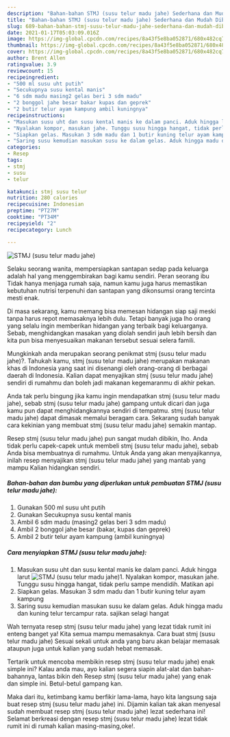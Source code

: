 ```yaml
---
description: "Bahan-bahan STMJ (susu telur madu jahe) Sederhana dan Mudah Dibuat"
title: "Bahan-bahan STMJ (susu telur madu jahe) Sederhana dan Mudah Dibuat"
slug: 689-bahan-bahan-stmj-susu-telur-madu-jahe-sederhana-dan-mudah-dibuat
date: 2021-01-17T05:03:09.016Z
image: https://img-global.cpcdn.com/recipes/8a43f5e8ba052871/680x482cq70/stmj-susu-telur-madu-jahe-foto-resep-utama.jpg
thumbnail: https://img-global.cpcdn.com/recipes/8a43f5e8ba052871/680x482cq70/stmj-susu-telur-madu-jahe-foto-resep-utama.jpg
cover: https://img-global.cpcdn.com/recipes/8a43f5e8ba052871/680x482cq70/stmj-susu-telur-madu-jahe-foto-resep-utama.jpg
author: Brent Allen
ratingvalue: 3.9
reviewcount: 15
recipeingredient:
- "500 ml susu uht putih"
- "Secukupnya susu kental manis"
- "6 sdm madu masing2 gelas beri 3 sdm madu"
- "2 bonggol jahe besar bakar kupas dan geprek"
- "2 butir telur ayam kampung ambil kuningnya"
recipeinstructions:
- "Masukan susu uht dan susu kental manis ke dalam panci. Aduk hingga larut"
- "Nyalakan kompor, masukan jahe. Tunggu susu hingga hangat, tidak perlu sampe mendidih. Matikan api"
- "Siapkan gelas. Masukan 3 sdm madu dan 1 butir kuning telur ayam kampung"
- "Saring susu kemudian masukan susu ke dalam gelas. Aduk hingga madu dan kuning telur tercampur rata. sajikan selagi hangat"
categories:
- Resep
tags:
- stmj
- susu
- telur

katakunci: stmj susu telur 
nutrition: 280 calories
recipecuisine: Indonesian
preptime: "PT27M"
cooktime: "PT34M"
recipeyield: "2"
recipecategory: Lunch

---
```



![STMJ (susu telur madu jahe)](https://img-global.cpcdn.com/recipes/8a43f5e8ba052871/680x482cq70/stmj-susu-telur-madu-jahe-foto-resep-utama.jpg)

Selaku seorang wanita, mempersiapkan santapan sedap pada keluarga adalah hal yang menggembirakan bagi kamu sendiri. Peran seorang ibu Tidak hanya menjaga rumah saja, namun kamu juga harus memastikan kebutuhan nutrisi terpenuhi dan santapan yang dikonsumsi orang tercinta mesti enak.

Di masa  sekarang, kamu memang bisa memesan hidangan siap saji meski tanpa harus repot memasaknya lebih dulu. Tetapi banyak juga lho orang yang selalu ingin memberikan hidangan yang terbaik bagi keluarganya. Sebab, menghidangkan masakan yang diolah sendiri jauh lebih bersih dan kita pun bisa menyesuaikan makanan tersebut sesuai selera famili. 



Mungkinkah anda merupakan seorang penikmat stmj (susu telur madu jahe)?. Tahukah kamu, stmj (susu telur madu jahe) merupakan makanan khas di Indonesia yang saat ini disenangi oleh orang-orang di berbagai daerah di Indonesia. Kalian dapat menyajikan stmj (susu telur madu jahe) sendiri di rumahmu dan boleh jadi makanan kegemaranmu di akhir pekan.

Anda tak perlu bingung jika kamu ingin mendapatkan stmj (susu telur madu jahe), sebab stmj (susu telur madu jahe) gampang untuk dicari dan juga kamu pun dapat menghidangkannya sendiri di tempatmu. stmj (susu telur madu jahe) dapat dimasak memalui beragam cara. Sekarang sudah banyak cara kekinian yang membuat stmj (susu telur madu jahe) semakin mantap.

Resep stmj (susu telur madu jahe) pun sangat mudah dibikin, lho. Anda tidak perlu capek-capek untuk membeli stmj (susu telur madu jahe), sebab Anda bisa membuatnya di rumahmu. Untuk Anda yang akan menyajikannya, inilah resep menyajikan stmj (susu telur madu jahe) yang mantab yang mampu Kalian hidangkan sendiri.

<!--inarticleads1-->

##### Bahan-bahan dan bumbu yang diperlukan untuk pembuatan STMJ (susu telur madu jahe):

1. Gunakan 500 ml susu uht putih
1. Gunakan Secukupnya susu kental manis
1. Ambil 6 sdm madu (masing2 gelas beri 3 sdm madu)
1. Ambil 2 bonggol jahe besar (bakar, kupas dan geprek)
1. Ambil 2 butir telur ayam kampung (ambil kuningnya)




<!--inarticleads2-->

##### Cara menyiapkan STMJ (susu telur madu jahe):

1. Masukan susu uht dan susu kental manis ke dalam panci. Aduk hingga larut
<img src="https://img-global.cpcdn.com/steps/ce66db7a3d6fcb0e/160x128cq70/stmj-susu-telur-madu-jahe-langkah-memasak-1-foto.jpg" alt="STMJ (susu telur madu jahe)">1. Nyalakan kompor, masukan jahe. Tunggu susu hingga hangat, tidak perlu sampe mendidih. Matikan api
1. Siapkan gelas. Masukan 3 sdm madu dan 1 butir kuning telur ayam kampung
1. Saring susu kemudian masukan susu ke dalam gelas. Aduk hingga madu dan kuning telur tercampur rata. sajikan selagi hangat




Wah ternyata resep stmj (susu telur madu jahe) yang lezat tidak rumit ini enteng banget ya! Kita semua mampu memasaknya. Cara buat stmj (susu telur madu jahe) Sesuai sekali untuk anda yang baru akan belajar memasak ataupun juga untuk kalian yang sudah hebat memasak.

Tertarik untuk mencoba membikin resep stmj (susu telur madu jahe) enak simple ini? Kalau anda mau, ayo kalian segera siapin alat-alat dan bahan-bahannya, lantas bikin deh Resep stmj (susu telur madu jahe) yang enak dan simple ini. Betul-betul gampang kan. 

Maka dari itu, ketimbang kamu berfikir lama-lama, hayo kita langsung saja buat resep stmj (susu telur madu jahe) ini. Dijamin kalian tak akan menyesal sudah membuat resep stmj (susu telur madu jahe) lezat sederhana ini! Selamat berkreasi dengan resep stmj (susu telur madu jahe) lezat tidak rumit ini di rumah kalian masing-masing,oke!.


